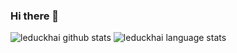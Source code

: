 ### Hi there 👋

![leduckhai github stats](https://github-readme-stats.vercel.app/api?username=leduckhai&show_icons=true&theme=algolia&count_private=true)
![leduckhai language stats](https://github-readme-stats.vercel.app/api/top-langs/?username=leduckhai&show_icons=true&theme=algolia&&langs_count=10)


<!--
**leduckhai/leduckhai** is a ✨ _special_ ✨ repository because its `README.md` (this file) appears on your GitHub profile.

Here are some ideas to get you started:

- 🔭 I’m currently working on ...
- 🌱 I’m currently learning ...
- 👯 I’m looking to collaborate on ...
- 🤔 I’m looking for help with ...
- 💬 Ask me about ...
- 📫 How to reach me: ...
- 😄 Pronouns: ...
- ⚡ Fun fact: ...
-->
